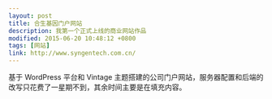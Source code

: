 ```yaml
---
layout: post
title: 合生基因门户网站
description: 我第一个正式上线的商业网站作品
modified: 2015-06-20 10:48:12 +0800
tags: [网站]
link: http://www.syngentech.com.cn/
---
```


基于 WordPress 平台和 Vintage 主题搭建的公司门户网站，服务器配置和后端的改写只花费了一星期不到，其余时间主要是在填充内容。
